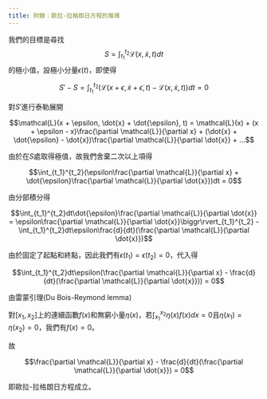 ```yaml
---
title: 附錄：歐拉-拉格朗日方程的推導
---
```


我們的目標是尋找 $$S = \int_{t_1}^{t_2}\mathcal{L}(x, \dot{x}, t)dt$$ 的極小值，設極小分量$\epsilon(t)$，即使得

$$S' - S = \int_{t_1}^{t_2}(\mathcal{L}(x + \epsilon, \dot{x} + \dot{\epsilon}, t) - \mathcal{L}(x, \dot{x}, t))dt = 0$$

對$S'$進行泰勒展開

$$\mathcal{L}(x + \epsilon, \dot{x} + \dot{\epsilon}, t) = \mathcal{L}(x) + (x + \epsilon - x)\frac{\partial \mathcal{L}}{\partial x} + (\dot{x} + \dot{\epsilon} - \dot{x})\frac{\partial \mathcal{L}}{\partial \dot{x}} + ...$$

由於在$S$處取得極值，故我們舍棄二次以上項得

$$\int_{t_1}^{t_2}(\epsilon\frac{\partial \mathcal{L}}{\partial x} + \dot{\epsilon}\frac{\partial \mathcal{L}}{\partial \dot{x}})dt = 0$$

由分部積分得

$$\int_{t_1}^{t_2}dt\dot{\epsilon}\frac{\partial \mathcal{L}}{\partial \dot{x}} = \epsilon\frac{\partial \mathcal{L}}{\partial \dot{x}}\biggr\rvert_{t_1}^{t_2} - \int_{t_1}^{t_2}dt\epsilon\frac{d}{dt}(\frac{\partial \mathcal{L}}{\partial \dot{x}})$$

由於固定了起點和終點，因此我們有$\epsilon(t_1) = \epsilon(t_2) = 0$，代入得

$$\int_{t_1}^{t_2}dt\epsilon(\frac{\partial \mathcal{L}}{\partial x} - \frac{d}{dt}(\frac{\partial \mathcal{L}}{\partial \dot{x}})) = 0$$

由雷蒙引理(Du Bois-Reymond lemma)

對$[x_1, x_2]$上的連續函數$f(x)$和無窮小量$\eta(x)$，若$\int_{x_1}^{x_2}\eta(x)f(x)dx = 0$且$\eta(x_1) = \eta(x_2) = 0$，我們有$f(x) = 0$。

故

$$\frac{\partial \mathcal{L}}{\partial x} - \frac{d}{dt}(\frac{\partial \mathcal{L}}{\partial \dot{x}}) = 0$$

即歐拉-拉格朗日方程成立。